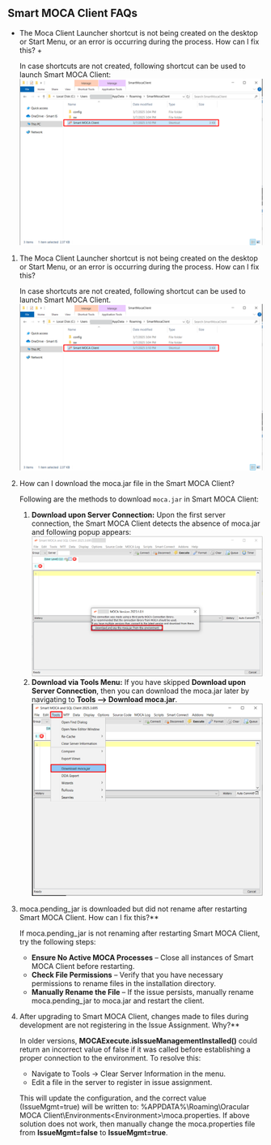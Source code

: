 ## Smart MOCA Client FAQs

+ The Moca Client Launcher shortcut is not being created on the desktop or Start Menu, or an error is occurring during the process. How can I fix this? +

  In case shortcuts are not created, following shortcut can be used to launch Smart MOCA Client:
  ![](./.attachments/run026.png)


1. The Moca Client Launcher shortcut is not being created on the desktop or Start Menu, or an error is occurring during the process. How can I fix this?

    In case shortcuts are not created, following shortcut can be used to launch Smart MOCA Client.
    ![](./.attachments/run026.png)


2. How can I download the moca.jar file in the Smart MOCA Client?

    Following are the methods to download `moca.jar` in Smart MOCA Client:
   1. **Download upon Server Connection:** Upon the first server connection, the Smart MOCA Client detects the absence of moca.jar and following popup appears:
      ![](./.attachments/run015.png)
   2. **Download via Tools Menu:** If you have skipped **Download upon Server Connection**, then you can download the moca.jar later by navigating to **Tools --> Download moca.jar**.
      ![](./.attachments/run021.png)

3. moca.pending_jar is downloaded but did not rename after restarting Smart MOCA Client. How can I fix this?**

    If moca.pending_jar is not renaming after restarting Smart MOCA Client, try the following steps:
      - **Ensure No Active MOCA Processes** – Close all instances of Smart MOCA Client before restarting.
      - **Check File Permissions** – Verify that you have necessary permissions to rename files in the installation directory.
      - **Manually Rename the File** – If the issue persists, manually rename moca.pending_jar to moca.jar and restart the client.

4. After upgrading to Smart MOCA Client, changes made to files during development are not registering in the Issue Assignment. Why?**

    In older versions, **MOCAExecute.isIssueManagementInstalled()** could return an incorrect value of false if it was called before establishing a proper connection to the environment.
    To resolve this:
      - Navigate to Tools → Clear Server Information in the menu.
      - Edit a file in the server to register in issue assignment.

    This will update the configuration, and the correct value (IssueMgmt=true) will be written to:
%APPDATA%\Roaming\Oracular MOCA Client\Environments\<Environment>\moca.properties.
If above solution does not work, then manually change the moca.properties file from **IssueMgmt=false** to **IssueMgmt=true**.



